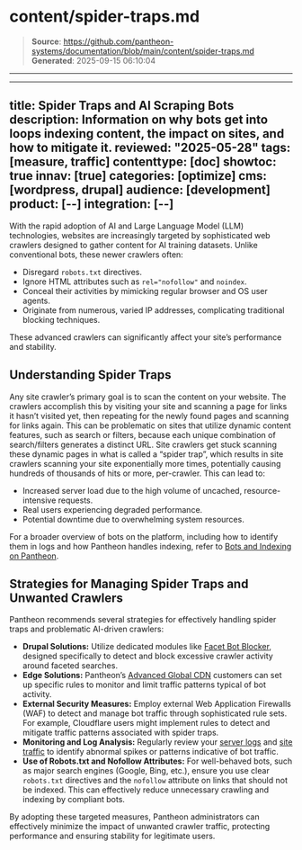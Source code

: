 # content/spider-traps.md

> **Source**: https://github.com/pantheon-systems/documentation/blob/main/content/spider-traps.md
> **Generated**: 2025-09-15 06:10:04

---

---
title: Spider Traps and AI Scraping Bots
description: Information on why bots get into loops indexing content, the impact on sites, and how to mitigate it.
reviewed: "2025-05-28"
tags: [measure, traffic]
contenttype: [doc]
showtoc: true
innav: [true]
categories: [optimize]
cms: [wordpress, drupal]
audience: [development]
product: [--]
integration: [--]
---

With the rapid adoption of AI and Large Language Model (LLM) technologies, websites are increasingly targeted by sophisticated web crawlers designed to gather content for AI training datasets. Unlike conventional bots, these newer crawlers often:

* Disregard `robots.txt` directives.
* Ignore HTML attributes such as `rel="nofollow"` and `noindex`.
* Conceal their activities by mimicking regular browser and OS user agents.
* Originate from numerous, varied IP addresses, complicating traditional blocking techniques.

These advanced crawlers can significantly affect your site’s performance and stability.

## Understanding Spider Traps

Any site crawler’s primary goal is to scan the content on your website. The crawlers accomplish this by visiting your site and scanning a page for links it hasn’t visited yet, then repeating for the newly found pages and scanning for links again. This can be problematic on sites that utilize dynamic content features, such as search or filters, because each unique combination of search/filters generates a distinct URL.  Site crawlers get stuck scanning these dynamic pages in what is called a “spider trap”, which results in site crawlers scanning your site exponentially more times, potentially causing hundreds of thousands of hits or more, per-crawler. This can lead to:

* Increased server load due to the high volume of uncached, resource-intensive requests.
* Real users experiencing degraded performance.
* Potential downtime due to overwhelming system resources.

For a broader overview of bots on the platform, including how to identify them in logs and how Pantheon handles indexing, refer to [Bots and Indexing on Pantheon](/bots-and-indexing).

## Strategies for Managing Spider Traps and Unwanted Crawlers

Pantheon recommends several strategies for effectively handling spider traps and problematic AI-driven crawlers:

* **Drupal Solutions:** Utilize dedicated modules like [Facet Bot Blocker](https://www.drupal.org/project/facet_bot_blocker), designed specifically to detect and block excessive crawler activity around faceted searches.
* **Edge Solutions:** Pantheon’s [Advanced Global CDN](/guides/agcdn) customers can set up specific rules to monitor and limit traffic patterns typical of bot activity.
* **External Security Measures:** Employ external Web Application Firewalls (WAF) to detect and manage bot traffic through sophisticated rule sets. For example, Cloudflare users might implement rules to detect and mitigate traffic patterns associated with spider traps.
* **Monitoring and Log Analysis:** Regularly review your [server logs](/guides/logs-pantheon) and [site traffic](/guides/account-mgmt/traffic) to identify abnormal spikes or patterns indicative of bot traffic.
* **Use of Robots.txt and Nofollow Attributes:** For well-behaved bots, such as major search engines (Google, Bing, etc.), ensure you use clear `robots.txt` directives and the `nofollow` attribute on links that should not be indexed. This can effectively reduce unnecessary crawling and indexing by compliant bots.

By adopting these targeted measures, Pantheon administrators can effectively minimize the impact of unwanted crawler traffic, protecting performance and ensuring stability for legitimate users.
